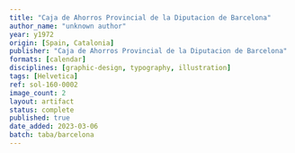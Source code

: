 ```yaml
---
title: "Caja de Ahorros Provincial de la Diputacion de Barcelona"
author_name: "unknown author"
year: y1972
origin: [Spain, Catalonia]
publisher: "Caja de Ahorros Provincial de la Diputacion de Barcelona"
formats: [calendar]
disciplines: [graphic-design, typography, illustration]
tags: [Helvetica]
ref: sol-160-0002
image_count: 2
layout: artifact
status: complete
published: true
date_added: 2023-03-06
batch: taba/barcelona
---
```

